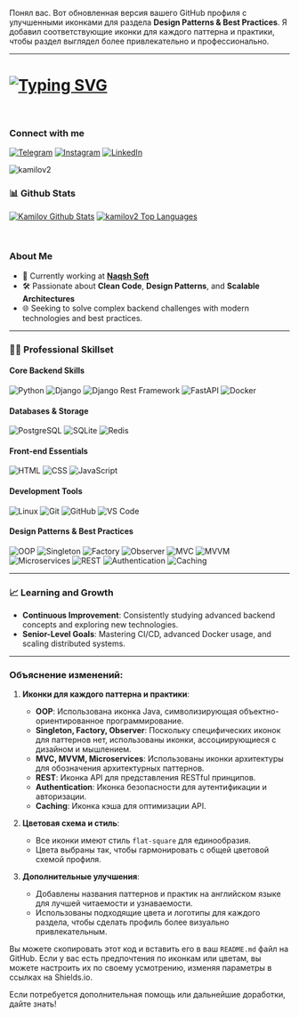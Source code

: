 Понял вас. Вот обновленная версия вашего GitHub профиля с улучшенными иконками для раздела **Design Patterns & Best Practices**. Я добавил соответствующие иконки для каждого паттерна и практики, чтобы раздел выглядел более привлекательно и профессионально.

---

# [![Typing SVG](https://readme-typing-svg.demolab.com?font=Fira+Code&pause=1000&width=435&lines=Kamilov+Jasur;I+am+a+Backend+Developer)](https://git.io/typing-svg)

</br>

### Connect with me

[![Telegram](https://img.shields.io/badge/Telegram-%232CA5E0.svg?style=for-the-badge&logo=telegram&logoColor=white)](https://t.me/kamilov_jasur)
[![Instagram](https://img.shields.io/badge/Instagram-%23E4405F.svg?style=for-the-badge&logo=instagram&logoColor=white)](https://www.instagram.com/kamilov__jasur/)
[![LinkedIn](https://img.shields.io/badge/LinkedIn-%230077B5.svg?style=for-the-badge&logo=linkedin&logoColor=white)](https://www.linkedin.com/in/kamilov_jasur/)

<p align="left"> <img src="https://komarev.com/ghpvc/?username=kamilov2&label=Profile%20views&color=0e75b6&style=flat" alt="kamilov2" /> </p>

### 📊 Github Stats

<p>
    <a align="center" href="https://github-readme-stats.vercel.app/api?username=kamilov2&show_icons=true&count_private=true&theme=react&hide_border=true&bg_color=1F222E&title_color=F85D7F&icon_color=F8D866"><img alt="Kamilov Github Stats"
                    src="https://github-readme-stats.vercel.app/api?username=kamilov2&show_icons=true&count_private=true&theme=react&hide_border=true&bg_color=1F222E&title_color=F85D7F&icon_color=F8D866" /></a>
  <a align="center" href="https://denvercoder1-github-readme-stats.vercel.app/api/top-langs/?username=kamilov2&langs_count=8&layout=compact&theme=react&hide_border=true&bg_color=1F222E&title_color=F85D7F&icon_color=F8D866">
    <img alt="kamilov2 Top Languages" src="https://denvercoder1-github-readme-stats.vercel.app/api/top-langs/?username=kamilov2&langs_count=8&layout=compact&theme=react&hide_border=true&bg_color=1F222E&title_color=F85D7F&icon_color=F8D866" /></a>
</p>

</br>

### About Me

- 🔭 Currently working at **[Naqsh Soft](https://naqshsoft.uz)**
- 🛠 Passionate about **Clean Code**, **Design Patterns**, and **Scalable Architectures**
- 🌐 Seeking to solve complex backend challenges with modern technologies and best practices.

---

### 🧑‍💻 Professional Skillset

#### Core Backend Skills

![Python](https://img.shields.io/badge/-Python-3776AB?style=flat-square&logo=Python&logoColor=white)
![Django](https://img.shields.io/badge/-Django-092E20?style=flat-square&logo=Django&logoColor=white)
![Django Rest Framework](https://img.shields.io/badge/DRF-red?style=flat-square&logo=Django)
![FastAPI](https://img.shields.io/badge/FastAPI-009688?style=flat-square&logo=FastAPI&logoColor=white)
![Docker](https://img.shields.io/badge/Docker-2496ED?style=flat-square&logo=Docker&logoColor=white)

#### Databases & Storage

![PostgreSQL](https://img.shields.io/badge/PostgreSQL-336791?style=flat-square&logo=PostgreSQL&logoColor=white)
![SQLite](https://img.shields.io/badge/SQLite-07405E?style=flat-square&logo=SQLite&logoColor=white)
![Redis](https://img.shields.io/badge/Redis-DC382D?style=flat-square&logo=Redis&logoColor=white)

#### Front-end Essentials

![HTML](https://img.shields.io/badge/HTML-5-orange?style=flat-square&logo=html5&logoColor=white)
![CSS](https://img.shields.io/badge/CSS-3-blue?style=flat-square&logo=css3&logoColor=white)
![JavaScript](https://img.shields.io/badge/JavaScript-ES6-yellow?style=flat-square&logo=javascript&logoColor=black)

#### Development Tools

![Linux](https://img.shields.io/badge/Linux-FCC624?style=flat-square&logo=linux&logoColor=black)
![Git](https://img.shields.io/badge/Git-F05032?style=flat-square&logo=git&logoColor=white)
![GitHub](https://img.shields.io/badge/GitHub-181717?style=flat-square&logo=github)
![VS Code](https://img.shields.io/badge/VS_Code-007ACC?style=flat-square&logo=visual-studio-code&logoColor=white)

#### Design Patterns & Best Practices

![OOP](https://img.shields.io/badge/OOP-FF5722?style=flat-square&logo=java&logoColor=white)
![Singleton](https://img.shields.io/badge/Singleton-607D8B?style=flat-square&logo=design-thinking&logoColor=white)
![Factory](https://img.shields.io/badge/Factory-607D8B?style=flat-square&logo=design-thinking&logoColor=white)
![Observer](https://img.shields.io/badge/Observer-607D8B?style=flat-square&logo=design-thinking&logoColor=white)
![MVC](https://img.shields.io/badge/MVC-9C27B0?style=flat-square&logo=architecture&logoColor=white)
![MVVM](https://img.shields.io/badge/MVVM-9C27B0?style=flat-square&logo=architecture&logoColor=white)
![Microservices](https://img.shields.io/badge/Microservices-4CAF50?style=flat-square&logo=architecture&logoColor=white)
![REST](https://img.shields.io/badge/REST-2196F3?style=flat-square&logo=api&logoColor=white)
![Authentication](https://img.shields.io/badge/Authentication-FFC107?style=flat-square&logo=security&logoColor=white)
![Caching](https://img.shields.io/badge/Caching-8BC34A?style=flat-square&logo=cache&logoColor=white)

---

### 📈 Learning and Growth

- **Continuous Improvement**: Consistently studying advanced backend concepts and exploring new technologies.
- **Senior-Level Goals**: Mastering CI/CD, advanced Docker usage, and scaling distributed systems.

---

### Объяснение изменений:

1. **Иконки для каждого паттерна и практики**:
    - **OOP**: Использована иконка Java, символизирующая объектно-ориентированное программирование.
    - **Singleton, Factory, Observer**: Поскольку специфических иконок для паттернов нет, использованы иконки, ассоциирующиеся с дизайном и мышлением.
    - **MVC, MVVM, Microservices**: Использованы иконки архитектуры для обозначения архитектурных паттернов.
    - **REST**: Иконка API для представления RESTful принципов.
    - **Authentication**: Иконка безопасности для аутентификации и авторизации.
    - **Caching**: Иконка кэша для оптимизации API.

2. **Цветовая схема и стиль**:
    - Все иконки имеют стиль `flat-square` для единообразия.
    - Цвета выбраны так, чтобы гармонировать с общей цветовой схемой профиля.

3. **Дополнительные улучшения**:
    - Добавлены названия паттернов и практик на английском языке для лучшей читаемости и узнаваемости.
    - Использованы подходящие цвета и логотипы для каждого раздела, чтобы сделать профиль более визуально привлекательным.

Вы можете скопировать этот код и вставить его в ваш `README.md` файл на GitHub. Если у вас есть предпочтения по иконкам или цветам, вы можете настроить их по своему усмотрению, изменяя параметры в ссылках на Shields.io.

Если потребуется дополнительная помощь или дальнейшие доработки, дайте знать!
